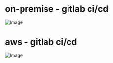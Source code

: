 # on-premise - gitlab ci/cd

![Image](https://github.com/user-attachments/assets/63f421ca-bfcf-4062-be40-346908443391)

# aws - gitlab ci/cd

![Image](https://github.com/user-attachments/assets/aa05b91c-17fa-4a9c-a7fc-8a944d24e483)